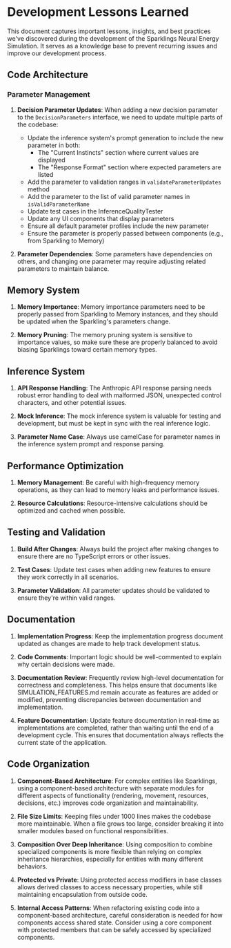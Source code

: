 # Development Lessons Learned

This document captures important lessons, insights, and best practices we've discovered during the development of the Sparklings Neural Energy Simulation. It serves as a knowledge base to prevent recurring issues and improve our development process.

## Code Architecture

### Parameter Management

1. **Decision Parameter Updates**: When adding a new decision parameter to the `DecisionParameters` interface, we need to update multiple parts of the codebase:
   - Update the inference system's prompt generation to include the new parameter in both:
     - The "Current Instincts" section where current values are displayed
     - The "Response Format" section where expected parameters are listed
   - Add the parameter to validation ranges in `validateParameterUpdates` method
   - Add the parameter to the list of valid parameter names in `isValidParameterName`
   - Update test cases in the InferenceQualityTester
   - Update any UI components that display parameters
   - Ensure all default parameter profiles include the new parameter
   - Ensure the parameter is properly passed between components (e.g., from Sparkling to Memory)

2. **Parameter Dependencies**: Some parameters have dependencies on others, and changing one parameter may require adjusting related parameters to maintain balance.

## Memory System

1. **Memory Importance**: Memory importance parameters need to be properly passed from Sparkling to Memory instances, and they should be updated when the Sparkling's parameters change.

2. **Memory Pruning**: The memory pruning system is sensitive to importance values, so make sure these are properly balanced to avoid biasing Sparklings toward certain memory types.

## Inference System

1. **API Response Handling**: The Anthropic API response parsing needs robust error handling to deal with malformed JSON, unexpected control characters, and other potential issues.

2. **Mock Inference**: The mock inference system is valuable for testing and development, but must be kept in sync with the real inference logic.

3. **Parameter Name Case**: Always use camelCase for parameter names in the inference system prompt and response parsing.

## Performance Optimization

1. **Memory Management**: Be careful with high-frequency memory operations, as they can lead to memory leaks and performance issues.

2. **Resource Calculations**: Resource-intensive calculations should be optimized and cached when possible.

## Testing and Validation

1. **Build After Changes**: Always build the project after making changes to ensure there are no TypeScript errors or other issues.

2. **Test Cases**: Update test cases when adding new features to ensure they work correctly in all scenarios.

3. **Parameter Validation**: All parameter updates should be validated to ensure they're within valid ranges.

## Documentation

1. **Implementation Progress**: Keep the implementation progress document updated as changes are made to help track development status.

2. **Code Comments**: Important logic should be well-commented to explain why certain decisions were made.

3. **Documentation Review**: Frequently review high-level documentation for correctness and completeness. This helps ensure that documents like SIMULATION_FEATURES.md remain accurate as features are added or modified, preventing discrepancies between documentation and implementation.

4. **Feature Documentation**: Update feature documentation in real-time as implementations are completed, rather than waiting until the end of a development cycle. This ensures that documentation always reflects the current state of the application.

## Code Organization

1. **Component-Based Architecture**: For complex entities like Sparklings, using a component-based architecture with separate modules for different aspects of functionality (rendering, movement, resources, decisions, etc.) improves code organization and maintainability.

2. **File Size Limits**: Keeping files under 1000 lines makes the codebase more maintainable. When a file grows too large, consider breaking it into smaller modules based on functional responsibilities.

3. **Composition Over Deep Inheritance**: Using composition to combine specialized components is more flexible than relying on complex inheritance hierarchies, especially for entities with many different behaviors.

4. **Protected vs Private**: Using protected access modifiers in base classes allows derived classes to access necessary properties, while still maintaining encapsulation from outside code.

5. **Internal Access Patterns**: When refactoring existing code into a component-based architecture, careful consideration is needed for how components access shared state. Consider using a core component with protected members that can be safely accessed by specialized components.